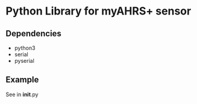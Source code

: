 # Python Library for myAHRS+ sensor

## Dependencies

- python3
- serial
- pyserial

## Example

See in __init__.py